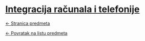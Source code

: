 # [Integracija računala i telefonije](https://www.github.com/studosi-fer/IRT)
[<- Stranica predmeta](https://www.fer.unizg.hr/predmet/irt)

[<- Povratak na listu predmeta](https://www.github.com/studosi/FER)